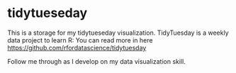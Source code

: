 # tidytueseday
This is a storage for my tidytueseday visualization. TidyTuesday is a weekly data project to learn R: You can read more in here https://github.com/rfordatascience/tidytuesday

Follow me through as I develop on my data visualization skill.
